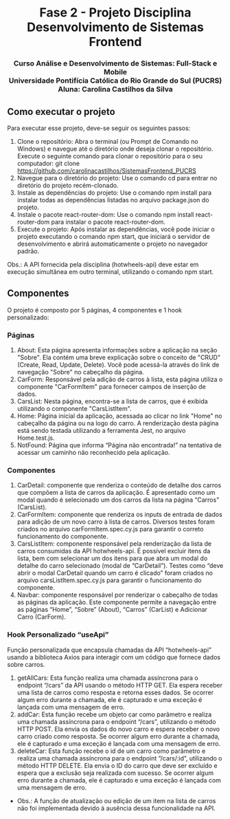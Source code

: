  <h1 align="center"> Fase 2 - Projeto Disciplina Desenvolvimento de Sistemas Frontend </h1>

<h3 align="center">Curso Análise e Desenvolvimento de Sistemas: Full-Stack e Mobile </br>
Universidade Pontifícia Católica do Rio Grande do Sul (PUCRS) </br>
Aluna: Carolina Castilhos da Silva </h3>

## Como executar o projeto

Para executar esse projeto, deve-se seguir os seguintes passos:

1. Clone o repositório: Abra o terminal (ou Prompt de Comando no Windows) e navegue até o diretório onde deseja clonar o repositório. Execute o seguinte comando para clonar o repositório para o seu computador: git clone https://github.com/carolinacastilhos/SistemasFrontend_PUCRS
2. Navegue para o diretório do projeto: Use o comando cd para entrar no diretório do projeto recém-clonado.
3. Instale as dependências do projeto: Use o comando npm install para instalar todas as dependências listadas no arquivo package.json do projeto.
4. Instale o pacote react-router-dom: Use o comando npm install react-router-dom para instalar o pacote react-router-dom.
5. Execute o projeto: Após instalar as dependências, você pode iniciar o projeto executando o comando npm start, que iniciará o servidor de desenvolvimento e abrirá automaticamente o projeto no navegador padrão.

Obs.: A API fornecida pela disciplina (hotwheels-api) deve estar em execução simultânea em outro terminal, utilizando o comando npm start.

## Componentes

O projeto é composto por 5 páginas, 4 componentes e 1 hook personalizado:

### Páginas

1.  About: Esta página apresenta informações sobre a aplicação na seção "Sobre". Ela contém uma breve explicação sobre o conceito de "CRUD" (Create, Read, Update, Delete). Você pode acessá-la através do link de navegação "Sobre" no cabeçalho da página.
2.  CarForm: Responsável pela adição de carros à lista, esta página utiliza o componente "CarFormItem" para fornecer campos de inserção de dados.
3.  CarsList: Nesta página, encontra-se a lista de carros, que é exibida utilizando o componente "CarsListItem".
4.  Home: Página inicial da aplicação, acessada ao clicar no link "Home" no cabeçalho da página ou na logo do carro. A renderização desta página está sendo testada utilizando a ferramenta Jest, no arquivo Home.test.js.
5.  NotFound: Página que informa “Página não encontrada!” na tentativa de acessar um caminho não reconhecido pela aplicação.

### Componentes

1.  CarDetail: componente que renderiza o conteúdo de detalhe dos carros que compõem a lista de carros da aplicação. É apresentado como um modal quando é selecionado um dos carros da lista na página “Carros” (CarsList).
2.  CarFormItem: componente que renderiza os inputs de entrada de dados para adição de um novo carro à lista de carros. Diversos testes foram criados no arquivo carFormItem.spec.cy.js para garantir o correto funcionamento do componente.
3.  CarsListItem: componente responsável pela renderização da lista de carros consumidas da API hotwheels-api. É possível excluir itens da lista, bem com selecionar um dos itens para que abra um modal do detalhe do carro selecionado (modal de “CarDetail”). Testes como “deve abrir o modal CarDetail quando um carro é clicado” foram criados no arquivo carsListItem.spec.cy.js para garantir o funcionamento do componente.
4.  Navbar: componente responsável por renderizar o cabeçalho de todas as páginas da aplicação. Este componente permite a navegação entre as páginas “Home”, “Sobre” (About), “Carros” (CarList) e Adicionar Carro (CarForm).

### Hook Personalizado “useApi”

Função personalizada que encapsula chamadas da API “hotwheels-api” usando a biblioteca Axios para interagir com um código que fornece dados sobre carros.

1.  getAllCars: Esta função realiza uma chamada assíncrona para o endpoint “/cars” da API usando o método HTTP GET. Ela espera receber uma lista de carros como resposta e retorna esses dados. Se ocorrer algum erro durante a chamada, ele é capturado e uma exceção é lançada com uma mensagem de erro.
2.  addCar: Esta função recebe um objeto car como parâmetro e realiza uma chamada assíncrona para o endpoint “/cars”, utilizando o método HTTP POST. Ela envia os dados do novo carro e espera receber o novo carro criado como resposta. Se ocorrer algum erro durante a chamada, ele é capturado e uma exceção é lançada com uma mensagem de erro.
3.  deleteCar: Esta função recebe o id de um carro como parâmetro e realiza uma chamada assíncrona para o endpoint “/cars/:id”, utilizando o método HTTP DELETE. Ela envia o ID do carro que deve ser excluído e espera que a exclusão seja realizada com sucesso. Se ocorrer algum erro durante a chamada, ele é capturado e uma exceção é lançada com uma mensagem de erro.

- Obs.: A função de atualização ou edição de um item na lista de carros não foi implementada devido à ausência dessa funcionalidade na API.
